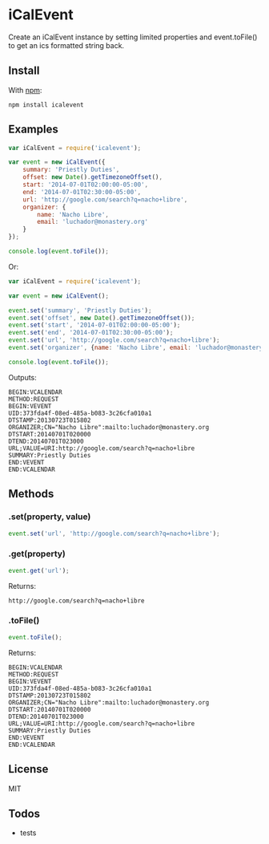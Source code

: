 # iCalEvent

Create an iCalEvent instance by setting limited properties and event.toFile() to get an ics formatted string back.

## Install

With [npm](http://npmjs.org):

	npm install icalevent


## Examples

``` js
var iCalEvent = require('icalevent');

var event = new iCalEvent({
	summary: 'Priestly Duties',
	offset: new Date().getTimezoneOffset(),
	start: '2014-07-01T02:00:00-05:00',
	end: '2014-07-01T02:30:00-05:00',
	url: 'http://google.com/search?q=nacho+libre',
	organizer: {
		name: 'Nacho Libre',
		email: 'luchador@monastery.org'
	}
});

console.log(event.toFile());
```

Or:

``` js
var iCalEvent = require('icalevent');

var event = new iCalEvent();

event.set('summary', 'Priestly Duties');
event.set('offset', new Date().getTimezoneOffset());
event.set('start', '2014-07-01T02:00:00-05:00');
event.set('end', '2014-07-01T02:30:00-05:00');
event.set('url', 'http://google.com/search?q=nacho+libre');
event.set('organizer', {name: 'Nacho Libre', email: 'luchador@monastery.org'});

console.log(event.toFile());
```

Outputs:

```
BEGIN:VCALENDAR
METHOD:REQUEST
BEGIN:VEVENT
UID:373fda4f-08ed-485a-b083-3c26cfa010a1
DTSTAMP:20130723T015802
ORGANIZER;CN="Nacho Libre":mailto:luchador@monastery.org
DTSTART:20140701T020000
DTEND:20140701T023000
URL;VALUE=URI:http://google.com/search?q=nacho+libre
SUMMARY:Priestly Duties
END:VEVENT
END:VCALENDAR
```

## Methods

### .set(property, value)
``` js
event.set('url', 'http://google.com/search?q=nacho+libre');
```

### .get(property)
``` js
event.get('url');
```

Returns:

```
http://google.com/search?q=nacho+libre
```

### .toFile()
``` js
event.toFile();
```

Returns:

```
BEGIN:VCALENDAR
METHOD:REQUEST
BEGIN:VEVENT
UID:373fda4f-08ed-485a-b083-3c26cfa010a1
DTSTAMP:20130723T015802
ORGANIZER;CN="Nacho Libre":mailto:luchador@monastery.org
DTSTART:20140701T020000
DTEND:20140701T023000
URL;VALUE=URI:http://google.com/search?q=nacho+libre
SUMMARY:Priestly Duties
END:VEVENT
END:VCALENDAR
```


## License

MIT

## Todos

* tests